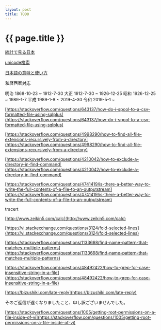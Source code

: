 ```yaml
---
layout: post
title: TODO
---
```

{{ page.title }}
=============

[統計で見る日本](https://www.e-stat.go.jp/)

[unicode検索](https://graphemica.com/)

[日本語の意味と使い方](https://eigobu.jp/magazine/category/biz-skill)

和暦西暦対応

明治 1868-10-23 ~ 1912-7-30
大正 1912-7-30 ~ 1926-12-25
昭和 1926-12-25 ~ 1989-1-7
平成 1989-1-8 ~ 2019-4-30
令和 2019-5-1 ~ 


[https://stackoverflow.com/questions/643137/how-do-i-spool-to-a-csv-formatted-file-using-sqlplus](https://stackoverflow.com/questions/643137/how-do-i-spool-to-a-csv-formatted-file-using-sqlplus)

[https://stackoverflow.com/questions/4998290/how-to-find-all-file-extensions-recursively-from-a-directory](https://stackoverflow.com/questions/4998290/how-to-find-all-file-extensions-recursively-from-a-directory)

[https://stackoverflow.com/questions/4210042/how-to-exclude-a-directory-in-find-command](https://stackoverflow.com/questions/4210042/how-to-exclude-a-directory-in-find-command)

[https://stackoverflow.com/questions/4741419/is-there-a-better-way-to-write-the-full-contents-of-a-file-to-an-outputstream](https://stackoverflow.com/questions/4741419/is-there-a-better-way-to-write-the-full-contents-of-a-file-to-an-outputstream)

tracert

[http://www.zeikin5.com/calc](http://www.zeikin5.com/calc)

[https://vi.stackexchange.com/questions/3124/fold-selected-lines](https://vi.stackexchange.com/questions/3124/fold-selected-lines)

[https://stackoverflow.com/questions/1133698/find-name-pattern-that-matches-multiple-patterns](https://stackoverflow.com/questions/1133698/find-name-pattern-that-matches-multiple-patterns)

[https://stackoverflow.com/questions/48492422/how-to-grep-for-case-insensitive-string-in-a-file](https://stackoverflow.com/questions/48492422/how-to-grep-for-case-insensitive-string-in-a-file)

[https://bizushiki.com/late-reply](https://bizushiki.com/late-reply)

そのご返信が遅くなりましたこと、申し訳ございませんでした。

[https://stackoverflow.com/questions/1005/getting-root-permissions-on-a-file-inside-of-vi](https://stackoverflow.com/questions/1005/getting-root-permissions-on-a-file-inside-of-vi)





